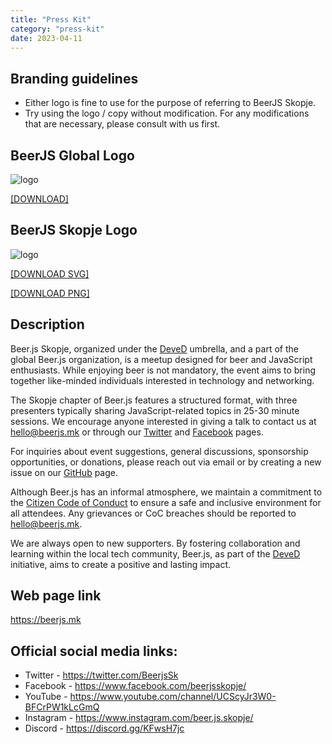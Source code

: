 ```yaml
---
title: "Press Kit"
category: "press-kit"
date: 2023-04-11
---
```


## Branding guidelines

- Either logo is fine to use for the purpose of referring to BeerJS Skopje.
- Try using the logo / copy without modification. For any modifications that are necessary, please consult with us
  first.

## BeerJS Global Logo

![logo](/social/beerjs.svg)

<a download href="/social/beerjs.svg">[DOWNLOAD]</a>

## BeerJS Skopje Logo

![logo](/img/beerjs-label.svg)

<a download href="/img/beerjs-label.svg">[DOWNLOAD SVG]</a>

<a download href="/img/beerjs-label.png">[DOWNLOAD PNG]</a>

## Description

Beer.js Skopje, organized under the [DeveD](https://deved.mk) umbrella, and a part of the global Beer.js organization,
is a meetup designed for beer and JavaScript enthusiasts. While enjoying beer is not mandatory, the event aims to bring
together like-minded individuals interested in technology and networking.

The Skopje chapter of Beer.js features a structured format, with three presenters typically sharing JavaScript-related
topics in 25-30 minute sessions. We encourage anyone interested in giving a talk to contact us at
[hello@beerjs.mk](mailto:hello@beerjs.mk) or through our [Twitter](https://twitter.com/BeerjsSk) and
[Facebook](https://www.facebook.com/beerjsskopje) pages.

For inquiries about event suggestions, general discussions, sponsorship opportunities, or donations, please reach out
via email or by creating a new issue on our [GitHub](https://github.com/beerjs/skopje) page.

Although Beer.js has an informal atmosphere, we maintain a commitment to the
[Citizen Code of Conduct](http://citizencodeofconduct.org/) to ensure a safe and inclusive environment for all
attendees. Any grievances or CoC breaches should be reported to [hello@beerjs.mk](mailto:hello@beerjs.mk).

We are always open to new supporters. By fostering collaboration and learning within the local tech community, Beer.js,
as part of the [DeveD](https://deved.mk) initiative, aims to create a positive and lasting impact.

## Web page link

https://beerjs.mk

## Official social media links:

- Twitter - https://twitter.com/BeerjsSk
- Facebook - https://www.facebook.com/beerjsskopje/
- YouTube - https://www.youtube.com/channel/UCScyJr3W0-BFCrPW1kLcGmQ
- Instagram - https://www.instagram.com/beer.js.skopje/
- Discord - https://discord.gg/KFwsH7jc
